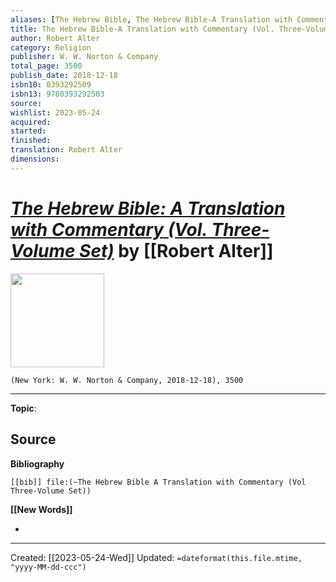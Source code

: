 ```yaml
---
aliases: [The Hebrew Bible, The Hebrew Bible-A Translation with Commentary (Vol. Three-Volume Set)]
title: The Hebrew Bible-A Translation with Commentary (Vol. Three-Volume Set)
author: Robert Alter
category: Religion
publisher: W. W. Norton & Company
total_page: 3500
publish_date: 2018-12-18
isbn10: 0393292509
isbn13: 9780393292503
source: 
wishlist: 2023-05-24
acquired: 
started: 
finished: 
translation: Robert Alter
dimensions: 
---
```

# *[The Hebrew Bible: A Translation with Commentary (Vol. Three-Volume Set)]()* by [[Robert Alter]]

<img src="http://books.google.com/books/content?id=S75SDwAAQBAJ&printsec=frontcover&img=1&zoom=1&edge=curl&source=gbs_api" width=150>

`(New York: W. W. Norton & Company, 2018-12-18), 3500`



--- 
**Topic**: 

**Source**
- 

**Bibliography**

```query
[[bib]] file:(~The Hebrew Bible A Translation with Commentary (Vol Three-Volume Set))
```
 

**[[New Words]]**

- 

---
Created: [[2023-05-24-Wed]]
Updated: `=dateformat(this.file.mtime, "yyyy-MM-dd-ccc")`